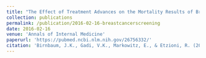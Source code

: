 ```yaml
---
title: "The Effect of Treatment Advances on the Mortality Results of Breast Cancer Screening Trials: A Microsimulation Model"
collection: publications
permalink: /publication/2016-02-16-breastcancerscreening
date: 2016-02-16
venue: 'Annals of Internal Medicine'
paperurl: 'https://pubmed.ncbi.nlm.nih.gov/26756332/'
citation: 'Birnbaum, J.K., Gadi, V.K., Markowitz, E., & Etzioni, R. (2016). The Effect of Treatment Advances on the Mortality Results of Breast Cancer Screening Trials: A Microsimulation Model. Annals of Internal Medicine, 164, 236-243.'
---
```

